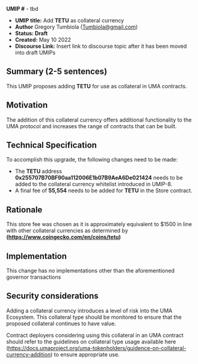 **UMIP #**  - tbd

-   **UMIP title:** Add **TETU** as collateral currency 
-   **Author**  Gregory Tumbiola (Tumbiola@gmail.com)
-   **Status: Draft**
-   **Created:**  May 10 2022
-   **Discourse Link:**  Insert link to discourse topic after it has been moved into draft UMIPs

## Summary (2-5 sentences)

This UMIP proposes adding **TETU** for use as collateral in UMA contracts.

## Motivation

The addition of this collateral currency offers additional functionality to the UMA protocol and increases the range of contracts that can be built.

## Technical Specification

To accomplish this upgrade, the following changes need to be made:

-   The **TETU** address **0x255707B70BF90aa112006E1b07B9AeA6De021424** needs to be added to the collateral currency whitelist introduced in UMIP-8.
-   A final fee of **55,554** needs to be added for **TETU** in the Store contract.
    

## Rationale

This store fee was chosen as it is approximately equivalent to $1500 in line with other collateral currencies as determined by **(https://www.coingecko.com/en/coins/tetu)**

## Implementation


This change has no implementations other than the aforementioned governor transactions

## Security considerations

Adding a collateral currency introduces a level of risk into the UMA Ecosystem.  This collateral type should be monitored to ensure that the proposed collateral continues to have value.

Contract deployers considering using this collateral in an UMA contract should refer to the guidelines on collateral type usage available here (https://docs.umaproject.org/uma-tokenholders/guidence-on-collateral-currency-addition) to ensure appropriate use.
